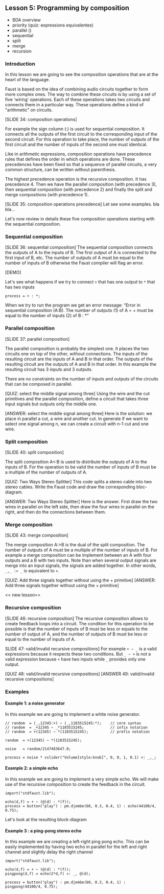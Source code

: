 ## Lesson 5: Programming by composition
- BDA overview
- priority (quiz: expressions equivalentes)
- parallel ()
- sequential
- split
- merge
- recursion

### Introduction
In this lesson we are going to see the composition operations that are at the heart of the language.

Faust is based on the idea of combining audio circuits together to form more complex ones. The way to combine these circuits is by using a set of five 'wiring' operations. Each of these operations takes two circuits and connects them in a particular way. These operations define a kind of "arithmetic" on circuits.

[SLIDE 34: composition operations]

For example the sign column (:) is used for sequential composition. It connects all the outputs of the first circuit to the corresponding input of the second circuit. For this operation to take place, the number of outputs of the first circuit and the number of inputs of the second one must identical.

Like in arithmetic expressions, composition operations have precedence rules that defines the order in which operations are done. These precedences have been fixed so that a sequence of parallel circuits, a very common structure, can be written without parenthesis.

The highest precedence operation is the recursive composition. It has precedence 4. Then we have the parallel composition (with precedence 3), then sequential composition (with precedence 2) and finally the split and merge compositions (with precedence 1).

[SLIDE 35: composition operations precedence]
Let see some examples. bla bla...

Let's now review in details these five composition operations starting with the sequential composition.

### Sequential composition

[SLIDE 36: sequential composition]
The sequential composition connects the outputs of A to the inputs of B. The first output of A is connected to the first input of B, etc. The number of outputs of A must be equal to the number of inputs of B otherwise the Faust compiler will flag an error.

[DEMO]

Let's see what happens if we try to connect `+` that has one output to `*` that has two inputs

```
process = + : *;
```

When we try to run the program we get an error message:
“Error in sequential composition (A:B).
The number of outputs (1) of A = + must be equal to the number of inputs (2) of B : *"

### Parallel composition

[SLIDE 37: parallel composition]

The parallel composition is probably the simplest one. It places the two circuits one on top of the other, without connections. The inputs of the resulting circuit are the inputs of A and B in that order. The outputs of the resulting circuit are the outputs of A and B in that order. In this example the resulting circuit has 3 inputs and 3 outputs.

There are no constraints on the number of inputs and outputs of the circuits that can be composed in parallel.

[QUIZ: select the middle signal among three]
Using the wire and the cut primitives and the parallel composition, define a circuit that takes three input signals but outputs only the middle one.

[ANSWER: select the middle signal among three]
Here is the solution: we place in parallel a cut, a wire and another cut. In generale if we want to select one signal among n, we can create a circuit with n-1 cut and one wire.

### Split composition

[SLIDE 40: split composition]

The split composition A<:B is used to distribute the outputs of A to the inputs of B.
For the operation to be valid the number of inputs of B must be a multiple of the number of outputs of A.

[QUIZ: Two Ways Stereo Splitter]
This code splits a stereo cable into two stereo cables. Write the Faust code and draw the corresponding bloc-diagram.

[ANSWER: Two Ways Stereo Splitter]
Here is the answer. First draw the two wires in parallel on the left side, then draw the four wires in parallel on the right, and then do the connections between them.


### Merge composition

[SLIDE 43: merge composition]

The merge composition A:>B is the dual of the split composition. The number of outputs of A must be a multiple of the number of inputs of B. For example a merge composition can be implement between an A with four outputs and a B with two inputs. Note than when several output signals are merge into an input signals, the signals are added together. In other words, `_,_ :> _` is equivalent to `+`.

[QUIZ: Add three signals together without using the + primitive]
[ANSWER: Add three signals together without using the + primitive]

<< new lesson>>

### Recursive composition

[SLIDE 46: recursive composition]
The recursive composition allows to create feedback loops into a circuit. The condition for this operation to be possible is that the number of inputs of B must be less or equals to the number of output of A, and the number of outputs of B must be less or equal to the number of inputs of A.

SLIDE 47: valid/invalid recursive compositions]
For example `+ ~ _` is a valid expressions because it respects these two conditions. But `_ ~ +` is not a valid expression because  `+` have two inputs while `_` provides only one output.

[QUIZ 48: valid/invalid recursive compositions]
[ANSWER 49: valid/invalid recursive compositions]

### Examples

#### Example 1: a noise generator

In this example we are going to implement a white noise generator.

```
// random  = (_,12345:+) ~ (_,1103515245:*);    // core syntax
// random  = _+12345 ~ _*1103515245;            // infix notation
// random  = +(12345) ~ *(1103515245);          // prefix notation

random  = +(12345) ~ *(1103515245);

noise   = random/2147483647.0;

process = noise * vslider("Volume[style:knob]", 0, 0, 1, 0.1) <: _,_;

```

#### Example 2: a simple echo

In this example we are going to implement a very simple echo. We will make use of the recursive composition to create the feedback in the circuit.

```
import("stdfaust.lib");

echo(d,f) = + ~ (@(d) : *(f));
process = button("play") : pm.djembe(60, 0.3, 0.4, 1) : echo(44100/4, 0.75);

```

Let's look at the resulting block-diagram

#### Example 3 : a ping-pong stereo echo
In this example we are creating a left-right ping pong echo. This can be easily implemented by having two echo in parallel for the left and right channel and slightly delay the right channel

```
import("stdfaust.lib");

echo(d,f) = + ~ (@(d) : *(f));
pingpong(d,f) = echo(2*d,f) <: _, @(d);

process = button("play") : pm.djembe(60, 0.3, 0.4, 1) : pingpong(44100/4, 0.75);

```



